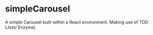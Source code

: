 # simpleCarousel
A simple Carousel built within a React environment. Making use of TDD (Jest/ Enzyme)
